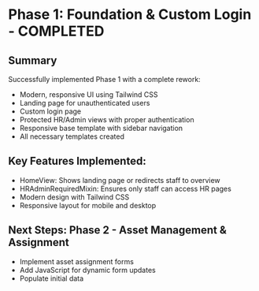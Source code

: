 # Phase 1: Foundation & Custom Login - COMPLETED

## Summary
Successfully implemented Phase 1 with a complete rework:
- Modern, responsive UI using Tailwind CSS
- Landing page for unauthenticated users
- Custom login page
- Protected HR/Admin views with proper authentication
- Responsive base template with sidebar navigation
- All necessary templates created

## Key Features Implemented:
- HomeView: Shows landing page or redirects staff to overview
- HRAdminRequiredMixin: Ensures only staff can access HR pages
- Modern design with Tailwind CSS
- Responsive layout for mobile and desktop

## Next Steps: Phase 2 - Asset Management & Assignment
- Implement asset assignment forms
- Add JavaScript for dynamic form updates
- Populate initial data
